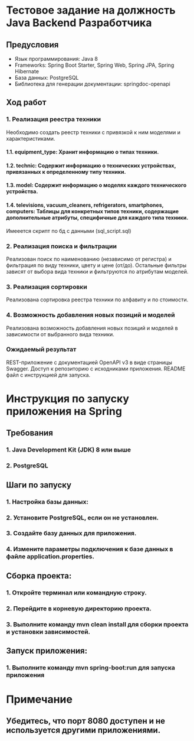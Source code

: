 # Тестовое задание на должность Java Backend Разработчика

## Предусловия
- Язык программирования: Java 8
- Frameworks: Spring Boot Starter, Spring Web, Spring JPA, Spring Hibernate
- База данных: PostgreSQL
- Библиотека для генерации документации: springdoc-openapi

## Ход работ
### 1. Реализация реестра техники
Необходимо создать реестр техники с привязкой к ним моделями и характеристиками.

#### 1.1. equipment_type: Хранит информацию о типах техники.

#### 1.2. technic: Содержит информацию о технических устройствах, привязанных к определенному типу техники.

#### 1.3. model: Содержит информацию о моделях каждого технического устройства.

#### 1.4. televisions, vacuum_cleaners, refrigerators, smartphones, computers: Таблицы для конкретных типов техники, содержащие дополнительные атрибуты, специфичные для каждого типа техники.

Имееется скрипт по бд с данными (sql_script.sql)

### 2. Реализация поиска и фильтрации
Реализован поиск по наименованию (независимо от регистра) и фильтрация по виду техники, цвету и цене (от/до). Остальные фильтры зависят от выбора вида техники и фильтруются по атрибутам моделей.

### 3. Реализация сортировки
Реализована сортировка реестра техники по алфавиту и по стоимости.

### 4. Возможность добавления новых позиций и моделей
Реализована возможность добавления новых позиций и моделей в зависимости от выбранного вида техники.

### Ожидаемый результат
REST-приложение с документацией OpenAPI v3 в виде страницы Swagger. Доступ к репозиторию с исходниками приложения. README файл с инструкцией для запуска.

# Инструкция по запуску приложения на Spring

## Требования
### 1. Java Development Kit (JDK) 8 или выше
### 2. PostgreSQL

## Шаги по запуску
### 1. Настройка базы данных:
### 2. Установите PostgreSQL, если он не установлен.
### 3. Создайте базу данных для приложения.
### 4. Измените параметры подключения к базе данных в файле application.properties.

## Сборка проекта:
### 1. Откройте терминал или командную строку.
### 2. Перейдите в корневую директорию проекта.
### 3. Выполните команду mvn clean install для сборки проекта и установки зависимостей.

## Запуск приложения:
### 1. Выполните команду mvn spring-boot:run для запуска приложения

# Примечание
## Убедитесь, что порт 8080 доступен и не используется другими приложениями.
